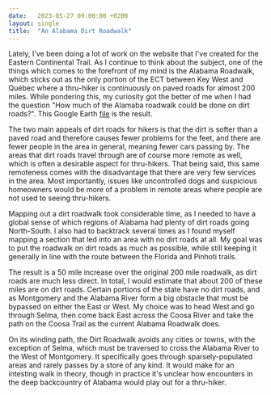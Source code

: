 ```yaml
---
date:   2023-05-27 09:00:00 +0200
layout: single
title:  "An Alabama Dirt Roadwalk"
---
```

Lately, I've been doing a lot of work on the website that I've created for the Eastern Continental Trail. As I continue to think about the subject, one of the things which comes to the forefront of my mind is the Alabama Roadwalk, which sticks out as the only portion of the ECT between Key West and Québec where a thru-hiker is continuously on paved roads for almost 200 miles. While pondering this, my curiosity got the better of me when I had the question "How much of the Alamaba roadwalk could be done on dirt roads?". This Google Earth [file][file] is the result.

The two main appeals of dirt roads for hikers is that the dirt is softer than a paved road and therefore causes fewer problems for the feet, and there are fewer people in the area in general, meaning fewer cars passing by. The areas that dirt roads travel through are of course more remote as well, which is often a desirable aspect for thru-hikers. That being said, this same remoteness comes with the disadvantage that there are very few services in the area. Most importantly, issues like uncontrolled dogs and suspicious homeowners would be more of a problem in remote areas where people are not used to seeing thru-hikers.

Mapping out a dirt roadwalk took considerable time, as I needed to have a global sense of which regions of Alabama had plenty of dirt roads going North-South. I also had to backtrack several times as I found myself mapping a section that led into an area with no dirt roads at all. My goal was to put the roadwalk on dirt roads as much as possible, while still keeping it generally in line with the route between the Florida and Pinhoti trails. 

The result is a 50 mile increase over the original 200 mile roadwalk, as dirt roads are much less direct. In total, I would estimate that about 200 of these miles are on dirt roads. Certain portions of the state have no dirt roads, and as Montgomery and the Alabama River form a big obstacle that must be bypassed on either the East or West. My choice was to head West and go through Selma, then come back East across the Coosa River and take the path on the Coosa Trail as the current Alabama Roadwalk does.

On its winding path, the Dirt Roadwalk avoids any cities or towns, with the exception of Selma, which must be traversed to cross the Alabama River to the West of Montgomery. It specifically goes through sparsely-populated areas and rarely passes by a store of any kind. It would make for an intesting walk in theory, though in practice it's unclear how encounters in the deep backcountry of Alabama would play out for a thru-hiker.

[file]: /assets/resources/exploration/eastern-continental-trail/ar-dirt-alternative.kmz